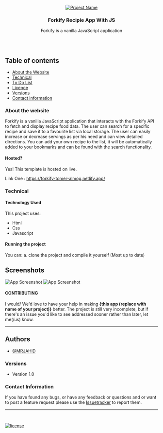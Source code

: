 <p align="center">
  <a href="https://forkify-tomer-almog.netlify.app/">
    <img src="https://uploads-ssl.webflow.com/628b94a40020dd0f27ff31d5/628c18ec5934123e29f96609_Screenshot_1.jpg" alt="Project Name">
  </a>
  <h3 align="center">Forkify Recipie App With JS</h3>

  <p align="center">
   Forkify is a vanilla JavaScript application  <br>
    <br>
    </p>
</p>

<br>


## Table of contents
- [About the Website](#about-the-website)
- [Technical](#technical)
- [To Do List](#to-do-list)
- [Licence](#license)
- [Versions](#versions)
- [Contact Information](#contact-information)



### About the website

 Forkify is a vanilla JavaScript application that interacts with the Forkify API to fetch and display recipe food data. The user can search for a specific recipe and save it to a favourite list via local storage. The user can easily increase or decrease servings as per his need and can view detailed directions. You can add your own recipe to the list, it will be automatically added to your bookmarks and can be found with the search functionality.

#### Hosted?

Yes! This template is hosted on live.

Link One : https://forkify-tomer-almog.netlify.app/  <br>


### Technical
#### Technology Used
This project uses:
  - Html
  - Css
  - Javascript

#### Running the project

You can:
    a. clone the project and compile it yourself (Most up to date)
    
    
## Screenshots

![App Screenshot](https://uploads-ssl.webflow.com/628b94a40020dd0f27ff31d5/628c18ec5934123e29f96609_Screenshot_1.jpg)
![App Screenshot](https://uploads-ssl.webflow.com/628b94a40020dd0f27ff31d5/62b737150c4d68f517c3a172_forkify-tomer-almog.netlify.app_.jpg)



#### CONTRIBUTING

I would/ We'd love to have your help in making  **{this app (replace with name of your project)}** better. The project is still very incomplete, but if there's an issue you'd like to see addressed sooner rather than later, let me(/us) know. 

<hr>


## Authors

- [@MRJAHID](https://www.github.com/mrjahid)


### Versions
* Version 1.0  


### Contact Information

If you have found any bugs, or have any feedback or questions and or want to post a feature request please use the [Issuetracker](https://github.com/mrjahid) to report them.

<hr>

<br>

[![license](https://img.shields.io/github/license/mashape/apistatus.svg?style=for-the-badge)](https://github.com/mrjahid)

